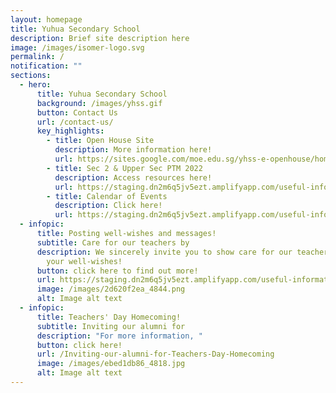 ```yaml
---
layout: homepage
title: Yuhua Secondary School
description: Brief site description here
image: /images/isomer-logo.svg
permalink: /
notification: ""
sections:
  - hero:
      title: Yuhua Secondary School
      background: /images/yhss.gif
      button: Contact Us
      url: /contact-us/
      key_highlights:
        - title: Open House Site
          description: More information here!
          url: https://sites.google.com/moe.edu.sg/yhss-e-openhouse/home
        - title: Sec 2 & Upper Sec PTM 2022
          description: Access resources here!
          url: https://staging.dn2m6q5jv5ezt.amplifyapp.com/useful-information-and-links/information-for-parents
        - title: Calendar of Events
          description: Click here!
          url: https://staging.dn2m6q5jv5ezt.amplifyapp.com/useful-information-and-links/school-calendar
  - infopic:
      title: Posting well-wishes and messages!
      subtitle: Care for our teachers by
      description: We sincerely invite you to show care for our teachers by sharing
        your well-wishes!
      button: click here to find out more!
      url: https://staging.dn2m6q5jv5ezt.amplifyapp.com/useful-information-and-links/information-for-students
      image: /images/2d620f2ea_4844.png
      alt: Image alt text
  - infopic:
      title: Teachers' Day Homecoming!
      subtitle: Inviting our alumni for
      description: "For more information, "
      button: click here!
      url: /Inviting-our-alumni-for-Teachers-Day-Homecoming
      image: /images/ebed1db86_4818.jpg
      alt: Image alt text
---
```

